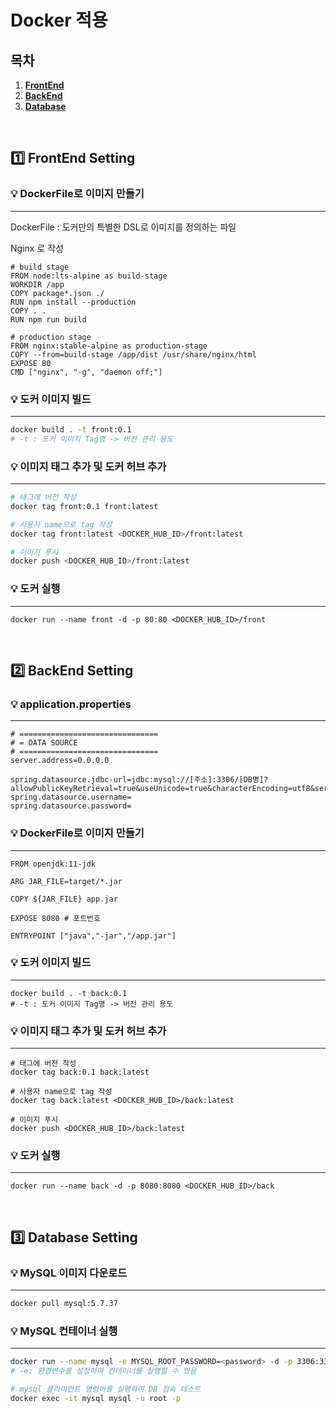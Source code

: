# Docker 적용

## 목차
1. [**FrontEnd**](#1)
2. [**BackEnd**](#2)
3. [**Database**](#3)

<br/>

<div id="1"></div>

## 1️⃣ FrontEnd Setting

### 💡 DockerFile로 이미지 만들기
---
DockerFile : 도커만의 특별한 DSL로 이미지를 정의하는 파일

Nginx 로 작성

```docker
# build stage
FROM node:lts-alpine as build-stage
WORKDIR /app
COPY package*.json ./
RUN npm install --production
COPY . .
RUN npm run build

# production stage
FROM nginx:stable-alpine as production-stage
COPY --from=build-stage /app/dist /usr/share/nginx/html
EXPOSE 80
CMD ["nginx", "-g", "daemon off;"]
```

### 💡 도커 이미지 빌드
---
```bash
docker build . -t front:0.1
# -t : 도커 이미지 Tag명 -> 버전 관리 용도
```

### 💡 이미지 태그 추가 및 도커 허브 추가
---
```bash
# 태그에 버전 작성
docker tag front:0.1 front:latest

# 사용자 name으로 tag 작성
docker tag front:latest <DOCKER_HUB_ID>/front:latest

# 이미지 푸시
docker push <DOCKER_HUB_ID>/front:latest
```

### 💡 도커 실행
---
```
docker run --name front -d -p 80:80 <DOCKER_HUB_ID>/front
```

<br/>

<div id="2"></div>

## 2️⃣ BackEnd Setting

### 💡 application.properties
---
```
# ===============================
# = DATA SOURCE
# ===============================
server.address=0.0.0.0

spring.datasource.jdbc-url=jdbc:mysql://[주소]:3306/[DB명]?allowPublicKeyRetrieval=true&useUnicode=true&characterEncoding=utf8&serverTimezone=Asia/Seoul&zeroDateTimeBehavior=convertToNull&rewriteBatchedStatements=true
spring.datasource.username=
spring.datasource.password=
```

### 💡 DockerFile로 이미지 만들기
---
```
FROM openjdk:11-jdk

ARG JAR_FILE=target/*.jar

COPY ${JAR_FILE} app.jar

EXPOSE 8080 # 포트번호

ENTRYPOINT ["java","-jar","/app.jar"]
```

### 💡 도커 이미지 빌드
---
```
docker build . -t back:0.1
# -t : 도커 이미지 Tag명 -> 버전 관리 용도
```

### 💡 이미지 태그 추가 및 도커 허브 추가
---
```
# 태그에 버전 작성
docker tag back:0.1 back:latest

# 사용자 name으로 tag 작성
docker tag back:latest <DOCKER_HUB_ID>/back:latest

# 이미지 푸시
docker push <DOCKER_HUB_ID>/back:latest
```

### 💡 도커 실행
---
```
docker run --name back -d -p 8080:8080 <DOCKER_HUB_ID>/back
```


<br/>

<div id="3"></div>

## 3️⃣ Database Setting

### 💡 MySQL 이미지 다운로드
---
```bash
docker pull mysql:5.7.37
```

### 💡 ****MySQL 컨테이너 실행****
---
```bash
docker run --name mysql -e MYSQL_ROOT_PASSWORD=<password> -d -p 3306:3306 mysql:5.7.37 --character-set-server=utf8mb4 --collation-server=utf8mb4_unicode_ci
# -e: 환경변수를 설정하여 컨테이너를 실행할 수 있음

# mysql 클라이언트 명령어를 실행하여 DB 접속 테스트
docker exec -it mysql mysql -u root -p
```

